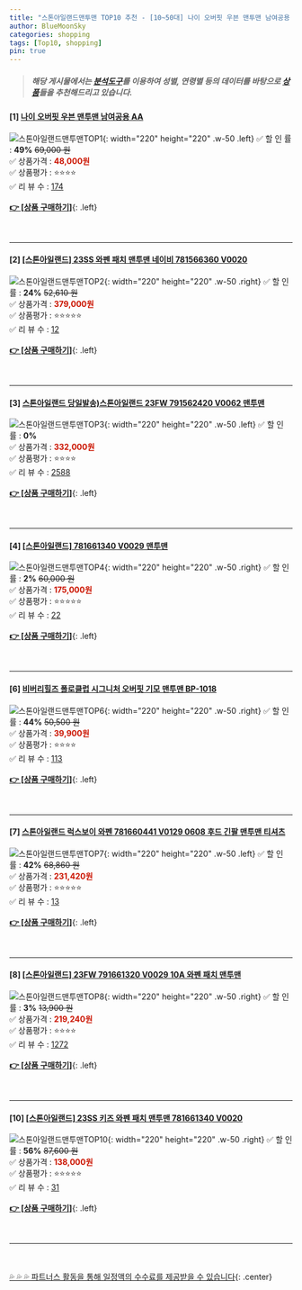 ```yaml
---
title: "스톤아일랜드맨투맨 TOP10 추천 - [10~50대] 나이 오버핏 우븐 맨투맨 남여공용 AA"
author: BlueMoonSky
categories: shopping
tags: [Top10, shopping]
pin: true
---
```


> ##### 해당 게시물에서는 [**분석도구**](https://itemscout.io/)를 이용하여 **성별**, **연령별** 등의 데이터를 바탕으로 [**상품**](https://link.coupang.com/a/baae76)들을 추천해드리고 있습니다.

#### [1] [나이 오버핏 우븐 맨투맨 남여공용 AA](https://link.coupang.com/re/AFFSDP?lptag=AF5964186&subid=bluemoonsky6999&pageKey=7625456263&traceid=V0-153&itemId=20225929165&vendorItemId=87315034018)
![스톤아일랜드맨투맨TOP1](https://thumbnail9.coupangcdn.com/thumbnails/remote/230x230ex/image/vendor_inventory/37ca/2a2619e9f35c2d0799a19aad239501c2f537678c76750f73ea1cbaa6291b.jpg){: width="220" height="220" .w-50 .left}
✅ 할 인 률 : **49%** ~~<del class="base-price"> 69,000  </del>원~~<br>
✅ 상품가격 : <span style="color:#cb1400"> **48,000원** </span><br>
✅ 상품평가 : ⭐⭐⭐⭐<br>
✅ 리 뷰 수 : [174](https://link.coupang.com/re/AFFSDP?lptag=AF5964186&subid=bluemoonsky6999&pageKey=7625456263&traceid=V0-153&itemId=20225929165&vendorItemId=87315034018)<br>
<br>
[**👉  [상품 구매하기]**](https://link.coupang.com/re/AFFSDP?lptag=AF5964186&subid=bluemoonsky6999&pageKey=7625456263&traceid=V0-153&itemId=20225929165&vendorItemId=87315034018){: .left}
<br>
<br>
<br>

***

#### [2] [[스톤아일랜드] 23SS 와펜 패치 맨투맨 네이비 781566360 V0020](https://link.coupang.com/re/AFFSDP?lptag=AF5964186&subid=bluemoonsky6999&pageKey=7188758814&traceid=V0-153&itemId=18145466596&vendorItemId=86014795405)
![스톤아일랜드맨투맨TOP2](https://thumbnail9.coupangcdn.com/thumbnails/remote/230x230ex/image/vendor_inventory/66da/bce98dbb44f66cfae1e696a9945a7d6bc51cce57eb01babbe3e67bafc39c.jpg){: width="220" height="220" .w-50 .right}
✅ 할 인 률 : **24%** ~~<del class="base-price"> 52,610  </del>원~~<br>
✅ 상품가격 : <span style="color:#cb1400"> **379,000원** </span><br>
✅ 상품평가 : ⭐⭐⭐⭐⭐<br>
✅ 리 뷰 수 : [12](https://link.coupang.com/re/AFFSDP?lptag=AF5964186&subid=bluemoonsky6999&pageKey=7188758814&traceid=V0-153&itemId=18145466596&vendorItemId=86014795405)<br>
<br>
[**👉  [상품 구매하기]**](https://link.coupang.com/re/AFFSDP?lptag=AF5964186&subid=bluemoonsky6999&pageKey=7188758814&traceid=V0-153&itemId=18145466596&vendorItemId=86014795405){: .left}
<br>
<br>
<br>

***

#### [3] [스톤아일랜드 당일발송)스톤아일랜드 23FW 791562420 V0062 맨투맨](https://link.coupang.com/re/AFFSDP?lptag=AF5964186&subid=bluemoonsky6999&pageKey=7562852979&traceid=V0-153&itemId=19928786990&vendorItemId=87114041072)
![스톤아일랜드맨투맨TOP3](https://thumbnail10.coupangcdn.com/thumbnails/remote/230x230ex/image/vendor_inventory/f5bd/88dbee2657ec23fd5a2961109bfa7191001a94efd8cb14a5c70f3ce295ed.jpg){: width="220" height="220" .w-50 .left}
✅ 할 인 률 : **0%** <br>
✅ 상품가격 : <span style="color:#cb1400"> **332,000원** </span><br>
✅ 상품평가 : ⭐⭐⭐⭐<br>
✅ 리 뷰 수 : [2588](https://link.coupang.com/re/AFFSDP?lptag=AF5964186&subid=bluemoonsky6999&pageKey=7562852979&traceid=V0-153&itemId=19928786990&vendorItemId=87114041072)<br>
<br>
[**👉  [상품 구매하기]**](https://link.coupang.com/re/AFFSDP?lptag=AF5964186&subid=bluemoonsky6999&pageKey=7562852979&traceid=V0-153&itemId=19928786990&vendorItemId=87114041072){: .left}
<br>
<br>
<br>

***

#### [4] [[스톤아일랜드] 781661340 V0029 맨투맨](https://link.coupang.com/re/AFFSDP?lptag=AF5964186&subid=bluemoonsky6999&pageKey=7562966776&traceid=V0-153&itemId=19929266063&vendorItemId=87028839218)
![스톤아일랜드맨투맨TOP4](https://thumbnail10.coupangcdn.com/thumbnails/remote/230x230ex/image/vendor_inventory/0ad3/ded9fcf12dd0cdbc66769c2832c14d3296fb437bfcfd7bb75dfea5d31878.jpg){: width="220" height="220" .w-50 .right}
✅ 할 인 률 : **2%** ~~<del class="base-price"> 60,000  </del>원~~<br>
✅ 상품가격 : <span style="color:#cb1400"> **175,000원** </span><br>
✅ 상품평가 : ⭐⭐⭐⭐⭐<br>
✅ 리 뷰 수 : [22](https://link.coupang.com/re/AFFSDP?lptag=AF5964186&subid=bluemoonsky6999&pageKey=7562966776&traceid=V0-153&itemId=19929266063&vendorItemId=87028839218)<br>
<br>
[**👉  [상품 구매하기]**](https://link.coupang.com/re/AFFSDP?lptag=AF5964186&subid=bluemoonsky6999&pageKey=7562966776&traceid=V0-153&itemId=19929266063&vendorItemId=87028839218){: .left}
<br>
<br>
<br>

***

#### [6] [비버리힐즈 폴로클럽 시그니처 오버핏 기모 맨투맨 BP-1018](https://link.coupang.com/re/AFFSDP?lptag=AF5964186&subid=bluemoonsky6999&pageKey=6801800605&traceid=V0-153&itemId=16058392249&vendorItemId=83261758542)
![스톤아일랜드맨투맨TOP6](https://thumbnail8.coupangcdn.com/thumbnails/remote/230x230ex/image/vendor_inventory/2382/2eb3ad95960265d286072acfd93d2208d631ffdd7c2dc722dba6c7341011.jpg){: width="220" height="220" .w-50 .right}
✅ 할 인 률 : **44%** ~~<del class="base-price"> 50,500  </del>원~~<br>
✅ 상품가격 : <span style="color:#cb1400"> **39,900원** </span><br>
✅ 상품평가 : ⭐⭐⭐⭐<br>
✅ 리 뷰 수 : [113](https://link.coupang.com/re/AFFSDP?lptag=AF5964186&subid=bluemoonsky6999&pageKey=6801800605&traceid=V0-153&itemId=16058392249&vendorItemId=83261758542)<br>
<br>
[**👉  [상품 구매하기]**](https://link.coupang.com/re/AFFSDP?lptag=AF5964186&subid=bluemoonsky6999&pageKey=6801800605&traceid=V0-153&itemId=16058392249&vendorItemId=83261758542){: .left}
<br>
<br>
<br>

***

#### [7] [스톤아일랜드 럭스보이 와펜 781660441 V0129 0608 후드 긴팔 맨투맨 티셔츠](https://link.coupang.com/re/AFFSDP?lptag=AF5964186&subid=bluemoonsky6999&pageKey=7520288977&traceid=V0-153&itemId=19722774438&vendorItemId=86826881850)
![스톤아일랜드맨투맨TOP7](https://thumbnail7.coupangcdn.com/thumbnails/remote/230x230ex/image/vendor_inventory/36ac/beb0d1fb715d8a6245111c5d9812d0be278c94c284406d7d297692d3f238.jpg){: width="220" height="220" .w-50 .left}
✅ 할 인 률 : **42%** ~~<del class="base-price"> 68,860  </del>원~~<br>
✅ 상품가격 : <span style="color:#cb1400"> **231,420원** </span><br>
✅ 상품평가 : ⭐⭐⭐⭐⭐<br>
✅ 리 뷰 수 : [13](https://link.coupang.com/re/AFFSDP?lptag=AF5964186&subid=bluemoonsky6999&pageKey=7520288977&traceid=V0-153&itemId=19722774438&vendorItemId=86826881850)<br>
<br>
[**👉  [상품 구매하기]**](https://link.coupang.com/re/AFFSDP?lptag=AF5964186&subid=bluemoonsky6999&pageKey=7520288977&traceid=V0-153&itemId=19722774438&vendorItemId=86826881850){: .left}
<br>
<br>
<br>

***

#### [8] [[스톤아일랜드] 23FW 791661320 V0029 10A 와펜 패치 맨투맨](https://link.coupang.com/re/AFFSDP?lptag=AF5964186&subid=bluemoonsky6999&pageKey=7610045499&traceid=V0-153&itemId=20152688534&vendorItemId=87245637170)
![스톤아일랜드맨투맨TOP8](https://thumbnail10.coupangcdn.com/thumbnails/remote/230x230ex/image/vendor_inventory/f01c/2b97cd20bab626439d892bdfae9f929c9ab9b112b6004e34958771b2a8ef.jpg){: width="220" height="220" .w-50 .right}
✅ 할 인 률 : **3%** ~~<del class="base-price"> 13,900  </del>원~~<br>
✅ 상품가격 : <span style="color:#cb1400"> **219,240원** </span><br>
✅ 상품평가 : ⭐⭐⭐⭐<br>
✅ 리 뷰 수 : [1272](https://link.coupang.com/re/AFFSDP?lptag=AF5964186&subid=bluemoonsky6999&pageKey=7610045499&traceid=V0-153&itemId=20152688534&vendorItemId=87245637170)<br>
<br>
[**👉  [상품 구매하기]**](https://link.coupang.com/re/AFFSDP?lptag=AF5964186&subid=bluemoonsky6999&pageKey=7610045499&traceid=V0-153&itemId=20152688534&vendorItemId=87245637170){: .left}
<br>
<br>
<br>

***

#### [10] [[스톤아일랜드] 23SS 키즈 와펜 패치 맨투맨 781661340 V0020](https://link.coupang.com/re/AFFSDP?lptag=AF5964186&subid=bluemoonsky6999&pageKey=7186407700&traceid=V0-153&itemId=18134772773&vendorItemId=85285400384)
![스톤아일랜드맨투맨TOP10](https://thumbnail10.coupangcdn.com/thumbnails/remote/230x230ex/image/vendor_inventory/8949/bbd456bbc880aed2c69d72670d87fe7fb1b0a59fa58f69a107411b770dbd.jpg){: width="220" height="220" .w-50 .right}
✅ 할 인 률 : **56%** ~~<del class="base-price"> 87,600  </del>원~~<br>
✅ 상품가격 : <span style="color:#cb1400"> **138,000원** </span><br>
✅ 상품평가 : ⭐⭐⭐⭐⭐<br>
✅ 리 뷰 수 : [31](https://link.coupang.com/re/AFFSDP?lptag=AF5964186&subid=bluemoonsky6999&pageKey=7186407700&traceid=V0-153&itemId=18134772773&vendorItemId=85285400384)<br>
<br>
[**👉  [상품 구매하기]**](https://link.coupang.com/re/AFFSDP?lptag=AF5964186&subid=bluemoonsky6999&pageKey=7186407700&traceid=V0-153&itemId=18134772773&vendorItemId=85285400384){: .left}
<br>
<br>
<br>

***
<br><br>[💦 💦 💦 파트너스 활동을 통해 일정액의 수수료를 제공받을 수 있습니다](https://link.coupang.com/a/baae76){: .center}